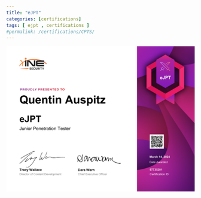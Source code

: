 ```yaml
---
title: "eJPT"
categories: [certifications]
tags: [ ejpt , certifications ]
#permalink: /certifications/CPTS/
---
```


![certif_ejpt](/assets/images/certif_ejpt.png)
